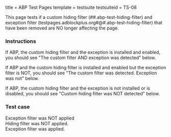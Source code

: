 title = ABP Test Pages
template = testsuite
testsuiteid = TS-08

This page tests if a custom hiding filter (##.abp-test-hiding-filter) and exception filter (testpages.adblockplus.org#@#.abp-test-hiding-filter) that have been removed are NO longer affecting the page.

<h3>Instructions</h3>

If ABP, the custom hiding filter and the exception is installed and enabled, you should see "The custom filter AND exception was detected" below.

If ABP and the custom hiding filter is installed and enabled but the exception filter is NOT, you should see "The custom filter was detected. Exception was not" below.

If ABP, the custom hiding filter and the exception is not installed or is disabled, you should see "Custom hiding filter was NOT detected" below.
 
<h3>Test case</h3>
<div class="abp-testsuite-testcase">
  <div class="abp-testsuite-pass">
    Exception filter was NOT applied 
  </div>
  <div class="abp-testsuite-fail abp-test-hiding-filter">
    Hiding filter was NOT applied.
  </div>
  <div class="abp-testsuite-fail abp-test-hiding-filter">
    Exception filter was applied.
  </div>
</div>